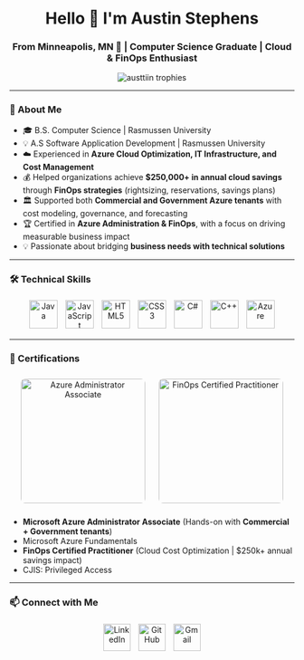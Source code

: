<h1 align="center">Hello 👋 I'm Austin Stephens</h1>
<h3 align="center">From Minneapolis, MN 🌟 | Computer Science Graduate | Cloud & FinOps Enthusiast</h3>

<p align="center">
  <img src="https://github-profile-trophy.vercel.app/?username=austtiin&theme=onedark&margin-w=15&margin-h=15" alt="austtiin trophies" />
</p>

---

### 🚀 About Me  
- 🎓 B.S. Computer Science | Rasmussen University
- 💡 A.S Software Application Development | Rasmussen University
- ☁️ Experienced in **Azure Cloud Optimization, IT Infrastructure, and Cost Management**  
- 💰 Helped organizations achieve **$250,000+ in annual cloud savings** through **FinOps strategies** (rightsizing, reservations, savings plans)  
- 🏛️ Supported both **Commercial and Government Azure tenants** with cost modeling, governance, and forecasting  
- 🏆 Certified in **Azure Administration & FinOps**, with a focus on driving measurable business impact  
- 💡 Passionate about bridging **business needs with technical solutions**  

---

### 🛠️ Technical Skills
<p align="center">
  <img src="https://img.icons8.com/color/48/000000/java-coffee-cup-logo--v1.png" alt="Java" style="width:50px; min-width:40px; max-width:60px; margin:5px;" />
  <img src="https://img.icons8.com/color/48/000000/javascript.png" alt="JavaScript" style="width:50px; min-width:40px; max-width:60px; margin:5px;" />
  <img src="https://img.icons8.com/color/48/000000/html-5--v1.png" alt="HTML5" style="width:50px; min-width:40px; max-width:60px; margin:5px;" />
  <img src="https://img.icons8.com/color/48/000000/css3.png" alt="CSS3" style="width:50px; min-width:40px; max-width:60px; margin:5px;" />
  <img src="https://img.icons8.com/color/48/000000/c-sharp-logo.png" alt="C#" style="width:50px; min-width:40px; max-width:60px; margin:5px;" />
  <img src="https://img.icons8.com/color/48/000000/c-plus-plus-logo.png" alt="C++" style="width:50px; min-width:40px; max-width:60px; margin:5px;" />
  <img src="https://upload.wikimedia.org/wikipedia/commons/f/fa/Microsoft_Azure.svg" alt="Azure" style="width:50px; min-width:40px; max-width:60px; margin:5px;" />
</p>

---

### 📜 Certifications  
<p align="center">
  <img src="https://media.licdn.com/dms/image/v2/D5612AQH6dgWklxYevg/article-cover_image-shrink_720_1280/B56ZWFZIKVHoAI-/0/1741699712147?e=2147483647&v=beta&t=z7btbfhPZzeTAjZslneG9qRmaqT3Oq-DcZM24vFF_3I" alt="Azure Administrator Associate" style="width:220px; min-width:180px; max-width:240px; margin:10px; border-radius:8px;" />
  <img src="https://encrypted-tbn0.gstatic.com/images?q=tbn:ANd9GcR4N6GdBaDbBcMVQ3E4Bcze__BuTeaPrynmDg&s" alt="FinOps Certified Practitioner" style="width:220px; min-width:180px; max-width:240px; margin:10px; border-radius:8px;" />
</p>

- **Microsoft Azure Administrator Associate** (Hands-on with **Commercial + Government tenants**)  
- Microsoft Azure Fundamentals  
- **FinOps Certified Practitioner** (Cloud Cost Optimization | $250k+ annual savings impact)  
- CJIS: Privileged Access  

---

### 📫 Connect with Me  
<p align="center">
  <a href="https://www.linkedin.com/in/astephe/"><img src="https://img.icons8.com/color/48/linkedin.png" alt="LinkedIn" style="width:48px; min-width:40px; max-width:60px; margin:5px;" /></a>
  <a href="https://github.com/Austtiin"><img src="https://img.icons8.com/glyph-neue/48/github.png" alt="GitHub" style="width:48px; min-width:40px; max-width:60px; margin:5px;" /></a>
  <a href="mailto:austinstephens103@gmail.com"><img src="https://img.icons8.com/color/48/gmail-new.png" alt="Gmail" style="width:48px; min-width:40px; max-width:60px; margin:5px;" /></a>
</p>
